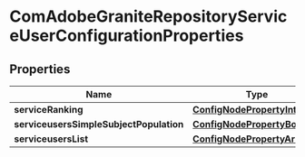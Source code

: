 

# ComAdobeGraniteRepositoryServiceUserConfigurationProperties

## Properties

Name | Type | Description | Notes
------------ | ------------- | ------------- | -------------
**serviceRanking** | [**ConfigNodePropertyInteger**](ConfigNodePropertyInteger.md) |  |  [optional]
**serviceusersSimpleSubjectPopulation** | [**ConfigNodePropertyBoolean**](ConfigNodePropertyBoolean.md) |  |  [optional]
**serviceusersList** | [**ConfigNodePropertyArray**](ConfigNodePropertyArray.md) |  |  [optional]



